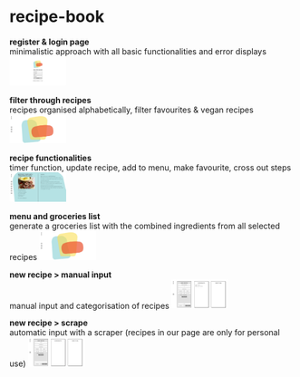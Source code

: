 # recipe-book

**register & login page** <br/>
minimalistic approach with all basic functionalities and error displays
<img src="client/public/gifs/01_login.gif" width="100vw"/>

**filter through recipes** <br/>
recipes organised alphabetically, filter favourites & vegan recipes
<img src="client/public/gifs/02_search.gif" width="100vw"/>

**recipe functionalities** <br/>
timer function, update recipe, add to menu, make favourite, cross out steps
<img src="client/public/gifs/03_recipe.gif" width="100vw"/>

**menu and groceries list** <br/>
generate a groceries list with the combined ingredients from all selected recipes
<img src="client/public/gifs/04_menu.gif" width="100vw"/>

**new recipe > manual input** <br/>
manual input and categorisation of recipes
<img src="client/public/gifs/05_create_manual.gif" width="100vw"/>

**new recipe > scrape** <br/>
automatic input with a scraper (recipes in our page are only for personal use)
<img src="client/public/gifs/06_create_scraper.gif" width="100vw"/>
